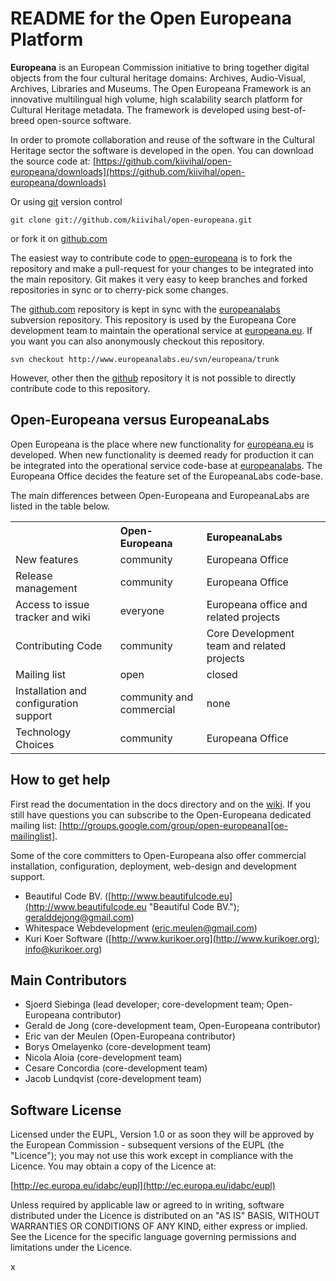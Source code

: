 # README for the Open Europeana Platform #

**Europeana** is an European Commission initiative to bring together digital objects from the four cultural heritage domains: Archives, Audio-Visual, Archives, Libraries and Museums. The Open Europeana Framework is an innovative multilingual high volume, high scalability search platform for Cultural Heritage metadata. The framework is developed using best-of-breed open-source software.

In order to promote collaboration and reuse of the software in the Cultural Heritage sector the software is developed in the open. You can download the source code at: [https://github.com/kiivihal/open-europeana/downloads](https://github.com/kiivihal/open-europeana/downloads)

Or using [git] version control

	git clone git://github.com/kiivihal/open-europeana.git

or fork it on [github.com][open-europeana]

The easiest way to contribute code to [open-europeana] is to fork the repository and make a pull-request for your changes to be integrated into the main repository. Git makes it very easy to keep branches and forked repositories in sync or to cherry-pick some changes.  

The [github.com][github] repository is kept in sync with the [europeanalabs] subversion repository. This repository is used by the Europeana Core development team to maintain the operational service at [europeana.eu]. If you want you can also anonymously checkout this repository.

	svn checkout http://www.europeanalabs.eu/svn/europeana/trunk

However, other then the [github] repository it is not possible to directly contribute code to this repository. 

## Open-Europeana versus EuropeanaLabs ##

Open Europeana is the place where new functionality for [europeana.eu] is developed. When new functionality is deemed ready for production it can be integrated into the operational service code-base at [europeanalabs]. The Europeana Office decides the feature set of the EuropeanaLabs code-base.

The main differences between Open-Europeana and EuropeanaLabs are listed in the table below.

<table>
    <tr> 
	    <th></th>
        <th align="left">Open-Europeana</th>
		<th align="left">EuropeanaLabs</th>
    </tr>
    <tr>
		<td>New features</td>
		<td>community</td>
		<td>Europeana Office</td>
	</tr>
    <tr>
		<td>Release management</td>
		<td>community</td>
		<td>Europeana Office</td>
	</tr>	
	<tr>
		<td>Access to issue tracker and wiki</td>
		<td>everyone</td>
		<td>Europeana office and related projects</td>
	</tr>
	<tr>
		<td>Contributing Code</td>
		<td>community</td>
		<td>Core Development team and related projects</td>
	</tr>
	<tr>
		<td>Mailing list</td>
		<td>open</td>
		<td>closed</td>
	</tr>
	<tr>
		<td>Installation and configuration support</td>
		<td>community and commercial</td>
		<td>none</td>
	</tr>
	<tr>
		<td>Technology Choices</td>
		<td>community</td>
		<td>Europeana Office</td>
	</tr>
</table>

## How to get help ##

First read the documentation in the docs directory and on the [wiki](https://github.com/kiivihal/open-europeana/wikis). If you still have questions you can subscribe to the Open-Europeana dedicated mailing list: [http://groups.google.com/group/open-europeana][oe-mailinglist]. 

Some of the core committers to Open-Europeana also offer commercial installation, configuration, deployment, web-design and development support. 

* Beautiful Code BV. ([http://www.beautifulcode.eu](http://www.beautifulcode.eu "Beautiful Code BV."); geralddejong@gmail.com)
* Whitespace Webdevelopment (eric.meulen@gmail.com)
* Kuri Koer Software ([http://www.kurikoer.org](http://www.kurikoer.org); info@kurikoer.org)

## Main Contributors ##

* Sjoerd Siebinga (lead developer; core-development team; Open-Europeana contributor)
* Gerald de Jong (core-development team, Open-Europeana contributor)
* Eric van der Meulen (Open-Europeana contributor)
* Borys Omelayenko (core-development team)
* Nicola Aloia (core-development team)
* Cesare Concordia (core-development team)
* Jacob Lundqvist (core-development team)

## Software License ##

Licensed under the EUPL, Version 1.0 or as soon they
will be approved by the European Commission - subsequent
versions of the EUPL (the "Licence");
you may not use this work except in compliance with the
Licence.
You may obtain a copy of the Licence at:

[http://ec.europa.eu/idabc/eupl](http://ec.europa.eu/idabc/eupl)

Unless required by applicable law or agreed to in
writing, software distributed under the Licence is
distributed on an "AS IS" BASIS,
WITHOUT WARRANTIES OR CONDITIONS OF ANY KIND, either
express or implied.
See the Licence for the specific language governing
permissions and limitations under the Licence.

[http://ec.europa.eu/idabc/eupl]: http://ec.europa.eu/idabc/eupl "EUPL license"
[open-europeana]: https://github.com/kiivihal/open-europeana "open europeana github repository"
[oe-downloads]: https://github.com/kiivihal/open-europeana/downloads "open europeana downloads"
[github]: http://www.github.com "github.com" 
[europeanalabs-svn]: http://www.europeanalabs.eu/svn/europeana/trunk "europeana labs SVN repository"
[europeanalabs]: http://www.europeanalabs.eu "europeanaLabs.eu"
[git]: http://git-scm.com/ "Git"
[europeana.eu]: http://www.europeana.eu "europeana home"
[oe-mailinglist]: http://groups.google.com/group/open-europeana "open europeana mailing list"
x
